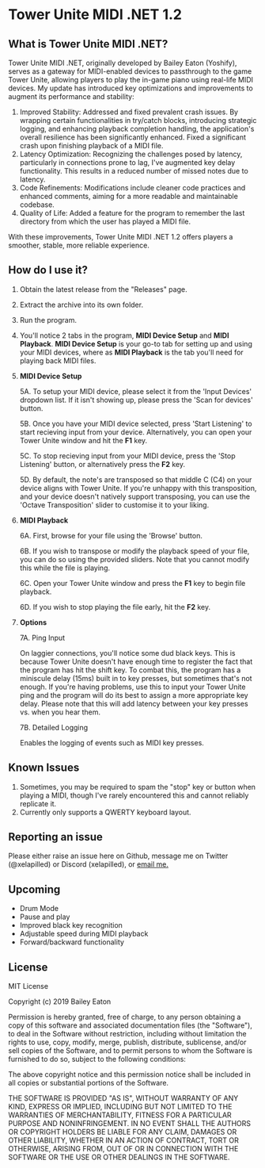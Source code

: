 # Tower Unite MIDI .NET 1.2

## What is Tower Unite MIDI .NET?

Tower Unite MIDI .NET, originally developed by Bailey Eaton (Yoshify), serves as a gateway for MIDI-enabled devices to passthrough to the game Tower Unite, allowing players to play the in-game piano using real-life MIDI devices. My update has introduced key optimizations and improvements to augment its performance and stability:

1. Improved Stability: Addressed and fixed prevalent crash issues. By wrapping certain functionalities in try/catch blocks, introducing strategic logging, and enhancing playback completion handling, the application's overall resilience has been significantly enhanced. Fixed a significant crash upon finishing playback of a MIDI file.
2. Latency Optimization: Recognizing the challenges posed by latency, particularly in connections prone to lag, I've augmented key delay functionality. This results in a reduced number of missed notes due to latency.
3. Code Refinements: Modifications include cleaner code practices and enhanced comments, aiming for a more readable and maintainable codebase.
4. Quality of Life: Added a feature for the program to remember the last directory from which the user has played a MIDI file.

With these improvements, Tower Unite MIDI .NET 1.2 offers players a smoother, stable, more reliable experience.

## How do I use it? 

1. Obtain the latest release from the "Releases" page.
2. Extract the archive into its own folder.
3. Run the program.
4. You'll notice 2 tabs in the program, **MIDI Device Setup** and **MIDI Playback**. **MIDI Device Setup** is your go-to tab for setting up and using your MIDI devices, where as **MIDI Playback** is the tab you'll need for playing back MIDI files.
5. **MIDI Device Setup**

   5A. To setup your MIDI device, please select it from the 'Input Devices' dropdown list. If it isn't showing up, please press the 'Scan for devices' button.
   
   5B. Once you have your MIDI device selected, press 'Start Listening' to start recieving input from your device. Alternatively, you can 
open your Tower Unite window and hit the **F1** key.
   
   5C. To stop recieving input from your MIDI device, press the 'Stop Listening' button, or alternatively press the **F2** key.
   
   5D. By default, the note's are transposed so that middle C (C4) on your device aligns with Tower Unite. If you're unhappy with this transposition, and your device doesn't natively support transposing, you can use the 'Octave Transposition' slider to customise it to your liking.

6. **MIDI Playback**

   6A. First, browse for your file using the 'Browse' button.
   
   6B. If you wish to transpose or modify the playback speed of your file, you can do so using the provided sliders. Note that you cannot modify this while the file is playing.
   
   6C. Open your Tower Unite window and press the **F1** key to begin file playback.
   
   6D. If you wish to stop playing the file early, hit the **F2** key.
   
7. **Options**

   7A. Ping Input
      
      On laggier connections, you'll notice some dud black keys. This is because Tower Unite doesn't have enough time to register the fact that the program has hit the shift key. To combat this, the program has a miniscule delay (15ms) built in to key presses, but sometimes that's not enough. If you're having problems, use this to input your Tower Unite ping and the program will do its best to assign a more appropriate key delay. Please note that this will add latency between your key presses vs. when you hear them.
      
   7B. Detailed Logging
   
      Enables the logging of events such as MIDI key presses.

## Known Issues
1. Sometimes, you may be required to spam the "stop" key or button when playing a MIDI, though I've rarely encountered this and cannot reliably replicate it.
2. Currently only supports a QWERTY keyboard layout.

## Reporting an issue
Please either raise an issue here on Github, message me on Twitter (@xelapilled) or Discord (xelapilled), or [email me.](xela@xela.contact)

## Upcoming
- Drum Mode
- Pause and play
- Improved black key recognition
- Adjustable speed during MIDI playback
- Forward/backward functionality

## License
MIT License

Copyright (c) 2019 Bailey Eaton

Permission is hereby granted, free of charge, to any person obtaining a copy
of this software and associated documentation files (the "Software"), to deal
in the Software without restriction, including without limitation the rights
to use, copy, modify, merge, publish, distribute, sublicense, and/or sell
copies of the Software, and to permit persons to whom the Software is
furnished to do so, subject to the following conditions:

The above copyright notice and this permission notice shall be included in all
copies or substantial portions of the Software.

THE SOFTWARE IS PROVIDED "AS IS", WITHOUT WARRANTY OF ANY KIND, EXPRESS OR
IMPLIED, INCLUDING BUT NOT LIMITED TO THE WARRANTIES OF MERCHANTABILITY,
FITNESS FOR A PARTICULAR PURPOSE AND NONINFRINGEMENT. IN NO EVENT SHALL THE
AUTHORS OR COPYRIGHT HOLDERS BE LIABLE FOR ANY CLAIM, DAMAGES OR OTHER
LIABILITY, WHETHER IN AN ACTION OF CONTRACT, TORT OR OTHERWISE, ARISING FROM,
OUT OF OR IN CONNECTION WITH THE SOFTWARE OR THE USE OR OTHER DEALINGS IN THE
SOFTWARE.
